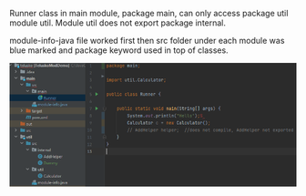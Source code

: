 Runner class in main module, package main, can only access package util module util.
Module util does not export package internal.

module-info-java file worked first then src folder under each module was blue marked and package keyword used in top 
of classes.

![img.png](img.png)